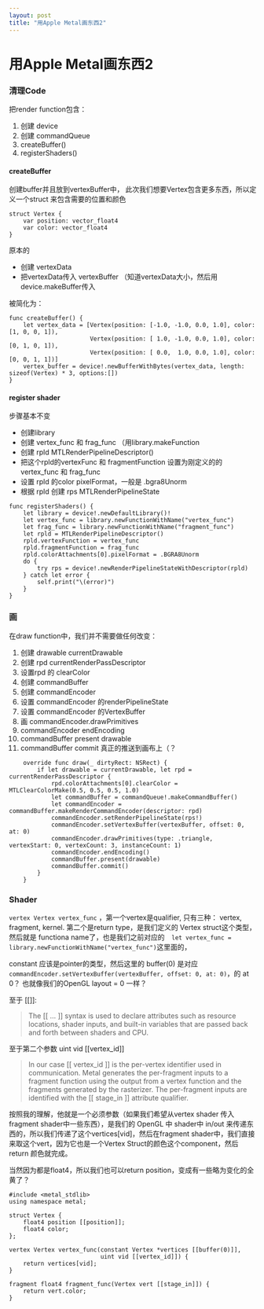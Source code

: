 ```yaml
---
layout: post
title: "用Apple Metal画东西2"
---
```


# 用Apple Metal画东西2


### 清理Code

把render function包含：

1. 创建 device
2. 创建 commandQueue
3. createBuffer()
4. registerShaders()


#### createBuffer

创建buffer并且放到vertexBuffer中， 此次我们想要Vertex包含更多东西，所以定义一个struct 来包含需要的位置和颜色

```
struct Vertex {
    var position: vector_float4
    var color: vector_float4
}
```


原本的 

- 创建 vertexData
- 把vertexData传入 vertexBuffer （知道vertexData大小，然后用device.makeBuffer传入

被简化为：

```
func createBuffer() {
    let vertex_data = [Vertex(position: [-1.0, -1.0, 0.0, 1.0], color: [1, 0, 0, 1]),
                       Vertex(position: [ 1.0, -1.0, 0.0, 1.0], color: [0, 1, 0, 1]),
                       Vertex(position: [ 0.0,  1.0, 0.0, 1.0], color: [0, 0, 1, 1])]
    vertex_buffer = device!.newBufferWithBytes(vertex_data, length: sizeof(Vertex) * 3, options:[])
}
```

#### register shader

步骤基本不变

- 创建library
- 创建 vertex\_func 和 frag\_func （用library.makeFunction
- 创建 rpld MTLRenderPipelineDescriptor()
- 把这个rpld的vertexFunc 和 fragmentFunction 设置为刚定义的的vertex\_func 和 frag_func
- 设置 rpld 的color pixelFormat，一般是 .bgra8Unorm
- 根据 rpld 创建 rps MTLRenderPipelineState


```
func registerShaders() {
    let library = device!.newDefaultLibrary()!
    let vertex_func = library.newFunctionWithName("vertex_func")
    let frag_func = library.newFunctionWithName("fragment_func")
    let rpld = MTLRenderPipelineDescriptor()
    rpld.vertexFunction = vertex_func
    rpld.fragmentFunction = frag_func
    rpld.colorAttachments[0].pixelFormat = .BGRA8Unorm
    do {
        try rps = device!.newRenderPipelineStateWithDescriptor(rpld)
    } catch let error {
        self.print("\(error)")
    }
}
```


### 画

在draw function中，我们并不需要做任何改变：

1. 创建 drawable currentDrawable
2. 创建 rpd currentRenderPassDescriptor
3. 设置rpd 的 clearColor
4. 创建 commandBuffer
5. 创建 commandEncoder
6. 设置 commandEncoder 的renderPipelineState
7. 设置 commandEncoder 的VertexBuffer
8. 画 commandEncoder.drawPrimitives
9. commandEncoder endEncoding
10. commandBuffer present drawable
11. commandBuffer commit 真正的推送到画布上（？


```
    override func draw(_ dirtyRect: NSRect) {
        if let drawable = currentDrawable, let rpd = currentRenderPassDescriptor {
            rpd.colorAttachments[0].clearColor = MTLClearColorMake(0.5, 0.5, 0.5, 1.0)
            let commandBuffer = commandQueue!.makeCommandBuffer()
            let commandEncoder = commandBuffer.makeRenderCommandEncoder(descriptor: rpd)
            commandEncoder.setRenderPipelineState(rps!)
            commandEncoder.setVertexBuffer(vertexBuffer, offset: 0, at: 0)
            commandEncoder.drawPrimitives(type: .triangle, vertexStart: 0, vertexCount: 3, instanceCount: 1)
            commandEncoder.endEncoding()
            commandBuffer.present(drawable)
            commandBuffer.commit()
        }
    }
```

### Shader

`vertex Vertex vertex_func` ，第一个vertex是qualifier, 只有三种： vertex, fragment, kernel. 第二个是return type，是我们定义的 Vertex struct这个类型，然后就是 functiona name了，也是我们之前对应的`  let vertex_func = library.newFunctionWithName("vertex_func")`这里面的，

constant 应该是pointer的类型，然后这里的 buffer(0) 是对应 `commandEncoder.setVertexBuffer(vertexBuffer, offset: 0, at: 0)`，的 at 0？ 也就像我们的OpenGL layout = 0 一样？


至于 [[]]:

> The [[ … ]] syntax is used to declare attributes such as resource locations, shader inputs, and built-in variables that are passed back and forth between shaders and CPU.

至于第二个参数 uint vid [[vertex_id]]

>  In our case [[ vertex_id ]] is the per-vertex identifier used in communication. Metal generates the per-fragment inputs to a fragment function using the output from a vertex function and the fragments generated by the rasterizer. The per-fragment inputs are identified with the [[ stage_in ]] attribute qualifier.

按照我的理解，他就是一个必须参数（如果我们希望从vertex shader 传入 fragment shader中一些东西），是我们的 OpenGL 中 shader中 in/out 来传递东西的，所以我们传递了这个vertices[vid]，然后在fragment shader中，我们直接来取这个vert，因为它也是一个Vertex Struct的颜色这个component，然后return 颜色就完成。

当然因为都是float4，所以我们也可以return position，变成有一些略为变化的全黄了？


```
#include <metal_stdlib>
using namespace metal;

struct Vertex {
    float4 position [[position]];
    float4 color;
};

vertex Vertex vertex_func(constant Vertex *vertices [[buffer(0)]],
                          uint vid [[vertex_id]]) {
    return vertices[vid];
}

fragment float4 fragment_func(Vertex vert [[stage_in]]) {
    return vert.color;
}

```


